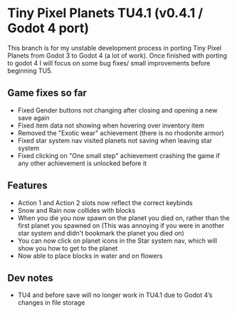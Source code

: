 # Tiny Pixel Planets TU4.1 (v0.4.1 / Godot 4 port)
This branch is for my unstable development process in porting Tiny Pixel Planets from Godot 3 to Godot 4 (a lot of work). Once finished with porting to godot 4 I will focus on some bug fixes/ small improvements before beginning TU5.

## Game fixes so far
- Fixed Gender buttons not changing after closing and opening a new save again
- Fixed item data not showing when hovering over inventory item
- Removed the "Exotic wear" achievement (there is no rhodonite armor)
- Fixed star system nav visited planets not saving when leaving star system
- Fixed clicking on "One small step" achievement crashing the game if any other achievement is unlocked before it

## Features
- Action 1 and Action 2 slots now reflect the correct keybinds
- Snow and Rain now collides with blocks
- When you die you now spawn on the planet you died on, rather than the first planet you spawned on (This was annoying if you were in another star system and didn't bookmark the planet you died on)
- You can now click on planet icons in the Star system nav, which will show you how to get to the planet
- Now able to place blocks in water and on flowers

## Dev notes
- TU4 and before save will no longer work in TU4.1 due to Godot 4’s changes in file storage
